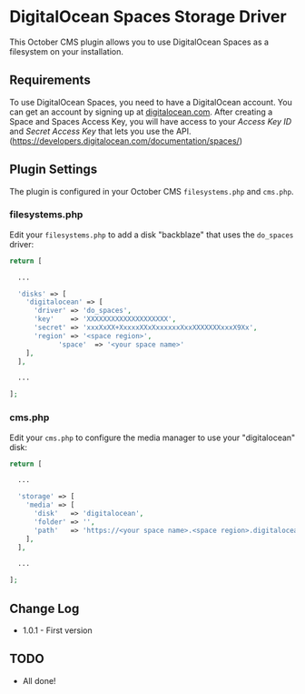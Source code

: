 # DigitalOcean Spaces Storage Driver

This October CMS plugin allows you to use DigitalOcean Spaces as a filesystem on your installation.

## Requirements

To use DigitalOcean Spaces, you need to have a DigitalOcean account. You can get an account by signing up at [digitalocean.com](https://digitalocean.com). After creating a Space and Spaces Access Key, you will have access to your *Access Key ID* and *Secret Access Key* that lets you use the API. (https://developers.digitalocean.com/documentation/spaces/)

## Plugin Settings

The plugin is configured in your October CMS `filesystems.php` and `cms.php`.

### filesystems.php

Edit your `filesystems.php` to add a disk "backblaze" that uses the `do_spaces` driver:

```php
return [

  ...

  'disks' => [
    'digitalocean' => [
      'driver' => 'do_spaces',
      'key'    => 'XXXXXXXXXXXXXXXXXXXX',
      'secret' => 'xxxXxXX+XxxxxXXxXxxxxxxXxxXXXXXXXxxxX9Xx',
      'region' => '<space region>',
			'space'  => '<your space name>'
    ],
  ],

  ...

];
```

### cms.php

Edit your `cms.php` to configure the media manager to use your "digitalocean" disk:

```php
return [

  ...

  'storage' => [
    'media' => [
      'disk'   => 'digitalocean',
      'folder' => '',
      'path'   => 'https://<your space name>.<space region>.digitaloceanspaces.com/'
    ],
  ],

  ...

];
```

## Change Log

* 1.0.1 - First version

## TODO

* All done!
